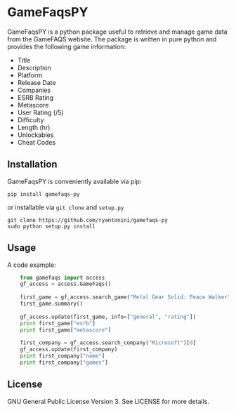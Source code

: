 GameFaqsPY
========

GameFaqsPY is a python package useful to retrieve and manage game data from the GameFAQS website.  The package is written in pure python and provides the following game information:

* Title
* Description
* Platform
* Release Date
* Companies
* ESRB Rating
* Metascore
* User Rating (/5)
* Difficulty
* Length (hr)
* Unlockables
* Cheat Codes

Installation
------------

GameFaqsPY is conveniently available via pip:

    pip install gamefaqs-py

or installable via ``git clone`` and ``setup.py``

    git clone https://github.com/ryantonini/gamefaqs-py
    sudo python setup.py install

Usage
-----

A code example:

```python
    from gamefaqs import access
    gf_access = access.GameFaqs()
    
    first_game = gf_access.search_game("Metal Gear Solid: Peace Walker")[0]
    first_game.summary()
    
    gf_access.update(first_game, info=["general", "rating"])
    print first_game["esrb"]
    print first_game["metascore"]
    
    first_company = gf_access.search_company("Microsoft")[0]
    gf_access.update(first_company)
    print first_company["name"]
    print first_company["games"]
```

License
-------

GNU General Public License Version 3.  See LICENSE for more details.
    

